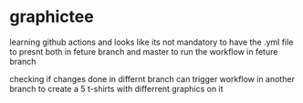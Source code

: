 # graphictee
learning github actions
and looks like its not mandatory to have the .yml file to presnt both in
feture branch and master to run the workflow in feture branch

checking if changes done in differnt branch can trigger workflow in another branch
to create a 5 t-shirts with differrent graphics on it